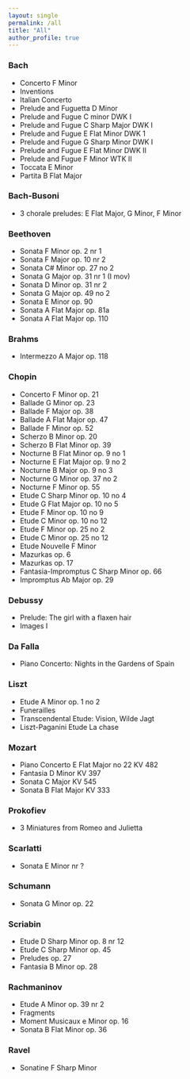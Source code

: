 ```yaml
---
layout: single
permalink: /all
title: "All"
author_profile: true
---
```


### Bach

* Concerto F Minor
* Inventions
* Italian Concerto
* Prelude and Fuguetta D Minor
* Prelude and Fugue C minor DWK I
* Prelude and Fugue C Sharp Major DWK I
* Prelude and Fugue E Flat Minor DWK 1
* Prelude and Fugue G Sharp Minor DWK I
* Prelude and Fugue E Flat Minor DWK II
* Prelude and Fugue F Minor WTK II 
* Toccata E Minor
* Partita B Flat Major

### Bach-Busoni

* 3 chorale preludes: E Flat Major, G Minor, F Minor

### Beethoven

* Sonata F Minor op. 2 nr 1
* Sonata F Major op. 10 nr 2
* Sonata C# Minor op. 27 no 2
* Sonata G Major op. 31 nr 1 (I mov)
* Sonata D Minor op. 31 nr 2
* Sonata G Major op. 49 no 2
* Sonata E Minor op. 90
* Sonata A Flat Major op. 81a
* Sonata A Flat Major op. 110

### Brahms

* Intermezzo A Major op. 118

### Chopin

* Concerto F Minor op. 21
* Ballade G Minor op. 23
* Ballade F Major op. 38
* Ballade A Flat Major op. 47
* Ballade F Minor op. 52
* Scherzo B Minor op. 20
* Scherzo B Flat Minor op. 39
* Nocturne B Flat Minor op. 9 no 1
* Nocturne E Flat Major op. 9 no 2
* Nocturne B Major op. 9 no 3
* Nocturne G Minor op. 37 no 2
* Nocturne F Minor op. 55
* Etude C Sharp Minor op. 10 no 4
* Etude G Flat Major op. 10 no 5
* Etude F Minor op. 10 no 9
* Etude C Minor op. 10 no 12
* Etude F Minor op. 25 no 2
* Etude C Minor op. 25 no 12
* Etude Nouvelle F Minor
* Mazurkas op. 6
* Mazurkas op. 17
* Fantasia-Impromptus C Sharp Minor op. 66
* Impromptus Ab Major op. 29


### Debussy

* Prelude: The girl with a flaxen hair
* Images I

### Da Falla

* Piano Concerto: Nights in the Gardens of Spain

### Liszt 

* Etude A Minor op. 1 no 2
* Funerailles
* Transcendental Etude: Vision, Wilde Jagt
* Liszt-Paganini Etude La chase

### Mozart

* Piano Concerto E Flat Major no 22 KV 482
* Fantasia D Minor KV 397
* Sonata C Major KV 545
* Sonata B Flat Major KV 333

### Prokofiev

* 3 Miniatures from Romeo and Julietta

### Scarlatti

* Sonata E Minor nr ?

### Schumann

* Sonata G Minor op. 22

### Scriabin    
* Etude D Sharp Minor op. 8 nr 12
* Etude C Sharp Minor op. 45
* Preludes op. 27
* Fantasia B Minor op. 28

### Rachmaninov    

* Etude A Minor op. 39 nr 2
* Fragments
* Moment Musicaux e Minor op. 16
* Sonata B Flat Minor op. 36

### Ravel

* Sonatine F Sharp Minor
